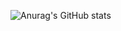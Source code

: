 ![Anurag's GitHub stats](https://github-readme-stats.vercel.app/api?username=sana&count_private=true&show_icons=true&theme=radical)

